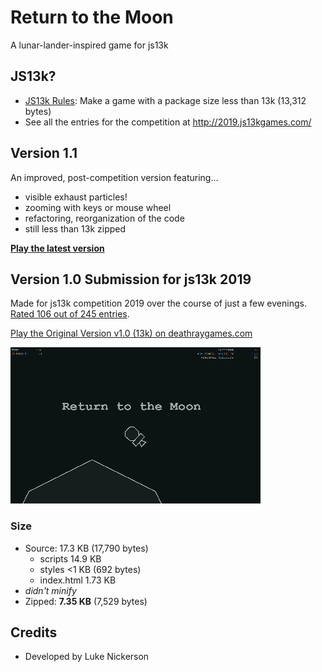 # Return to the Moon
A lunar-lander-inspired game for js13k

## JS13k?

* [JS13k Rules](http://2019.js13kgames.com/#rules): Make a game with a package size less than 13k (13,312 bytes)
* See all the entries for the competition at http://2019.js13kgames.com/


## Version 1.1

An improved, post-competition version featuring... 

* visible exhaust particles!
* zooming with keys or mouse wheel
* refactoring, reorganization of the code
* still less than 13k zipped

**[Play the latest version](https://deathraygames.github.io/lunar-lander-13k/src/)**

## Version 1.0 Submission for js13k 2019

Made for js13k competition 2019 over the course of just a few evenings. [Rated 106 out of 245 entries](http://js13kgames.com/#winners).

[Play the Original Version v1.0 (13k) on deathraygames.com](https://deathraygames.com/play-online/lunar-lander-13k/js13k/)

![screenshot of v1](images/return-to-the-moon-400x250.png)

### Size

* Source: 17.3 KB (17,790 bytes)
  - scripts 14.9 KB
  - styles <1 KB (692 bytes)
  - index.html 1.73 KB
* _didn't minify_
* Zipped: **7.35 KB** (7,529 bytes)

## Credits

 * Developed by Luke Nickerson
